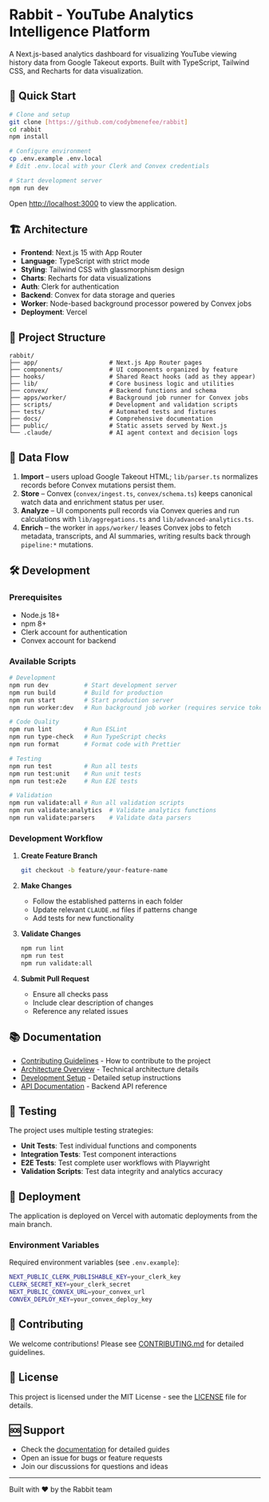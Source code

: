 # Rabbit - YouTube Analytics Intelligence Platform

A Next.js-based analytics dashboard for visualizing YouTube viewing history data from Google Takeout exports. Built with TypeScript, Tailwind CSS, and Recharts for data visualization.

## 🚀 Quick Start

```bash
# Clone and setup
git clone [https://github.com/codybmenefee/rabbit]
cd rabbit
npm install

# Configure environment
cp .env.example .env.local
# Edit .env.local with your Clerk and Convex credentials

# Start development server
npm run dev
```

Open [http://localhost:3000](http://localhost:3000) to view the application.

## 🏗️ Architecture

- **Frontend**: Next.js 15 with App Router
- **Language**: TypeScript with strict mode
- **Styling**: Tailwind CSS with glassmorphism design
- **Charts**: Recharts for data visualizations
- **Auth**: Clerk for authentication
- **Backend**: Convex for data storage and queries
- **Worker**: Node-based background processor powered by Convex jobs
- **Deployment**: Vercel

## 📁 Project Structure

```
rabbit/
├── app/                    # Next.js App Router pages
├── components/             # UI components organized by feature
├── hooks/                  # Shared React hooks (add as they appear)
├── lib/                    # Core business logic and utilities
├── convex/                 # Backend functions and schema
├── apps/worker/            # Background job runner for Convex jobs
├── scripts/                # Development and validation scripts
├── tests/                  # Automated tests and fixtures
├── docs/                   # Comprehensive documentation
├── public/                 # Static assets served by Next.js
└── .claude/                # AI agent context and decision logs
```

## 🔄 Data Flow

1. **Import** – users upload Google Takeout HTML; `lib/parser.ts` normalizes records before Convex mutations persist them.
2. **Store** – Convex (`convex/ingest.ts`, `convex/schema.ts`) keeps canonical watch data and enrichment status per user.
3. **Analyze** – UI components pull records via Convex queries and run calculations with `lib/aggregations.ts` and `lib/advanced-analytics.ts`.
4. **Enrich** – the worker in `apps/worker/` leases Convex jobs to fetch metadata, transcripts, and AI summaries, writing results back through `pipeline:*` mutations.

## 🛠️ Development

### Prerequisites
- Node.js 18+ 
- npm 8+
- Clerk account for authentication
- Convex account for backend

### Available Scripts

```bash
# Development
npm run dev          # Start development server
npm run build        # Build for production
npm run start        # Start production server
npm run worker:dev   # Run background job worker (requires service token)

# Code Quality
npm run lint         # Run ESLint
npm run type-check   # Run TypeScript checks
npm run format       # Format code with Prettier

# Testing
npm run test         # Run all tests
npm run test:unit    # Run unit tests
npm run test:e2e     # Run E2E tests

# Validation
npm run validate:all # Run all validation scripts
npm run validate:analytics  # Validate analytics functions
npm run validate:parsers    # Validate data parsers
```

### Development Workflow

1. **Create Feature Branch**
   ```bash
   git checkout -b feature/your-feature-name
   ```

2. **Make Changes**
   - Follow the established patterns in each folder
   - Update relevant `CLAUDE.md` files if patterns change
   - Add tests for new functionality

3. **Validate Changes**
   ```bash
   npm run lint
   npm run test
   npm run validate:all
   ```

4. **Submit Pull Request**
   - Ensure all checks pass
   - Include clear description of changes
   - Reference any related issues

## 📚 Documentation

- [Contributing Guidelines](./CONTRIBUTING.md) - How to contribute to the project
- [Architecture Overview](./docs/architecture/) - Technical architecture details
- [Development Setup](./docs/development/setup.md) - Detailed setup instructions
- [API Documentation](./docs/api/) - Backend API reference

## 🧪 Testing

The project uses multiple testing strategies:

- **Unit Tests**: Test individual functions and components
- **Integration Tests**: Test component interactions
- **E2E Tests**: Test complete user workflows with Playwright
- **Validation Scripts**: Test data integrity and analytics accuracy

## 🚀 Deployment

The application is deployed on Vercel with automatic deployments from the main branch.

### Environment Variables

Required environment variables (see `.env.example`):

```bash
NEXT_PUBLIC_CLERK_PUBLISHABLE_KEY=your_clerk_key
CLERK_SECRET_KEY=your_clerk_secret
NEXT_PUBLIC_CONVEX_URL=your_convex_url
CONVEX_DEPLOY_KEY=your_convex_deploy_key
```

## 🤝 Contributing

We welcome contributions! Please see [CONTRIBUTING.md](./CONTRIBUTING.md) for detailed guidelines.

## 📄 License

This project is licensed under the MIT License - see the [LICENSE](LICENSE) file for details.

## 🆘 Support

- Check the [documentation](./docs/) for detailed guides
- Open an issue for bugs or feature requests
- Join our discussions for questions and ideas

---

Built with ❤️ by the Rabbit team
